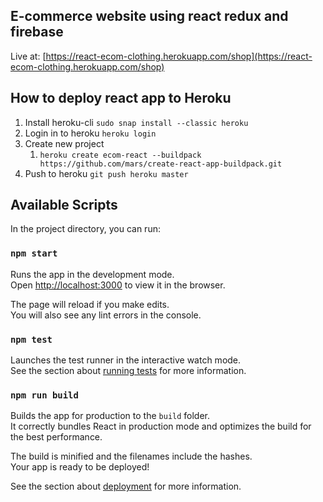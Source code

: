 ## E-commerce website using react redux and firebase
Live at: [https://react-ecom-clothing.herokuapp.com/shop](https://react-ecom-clothing.herokuapp.com/shop)

## How to deploy react app to Heroku

1. Install heroku-cli `sudo snap install --classic heroku`
2. Login in to heroku `heroku login`
3. Create new project 
   1. `heroku create ecom-react --buildpack https://github.com/mars/create-react-app-buildpack.git`
4. Push to heroku `git push heroku master`
## Available Scripts

In the project directory, you can run:

### `npm start`

Runs the app in the development mode.<br />
Open [http://localhost:3000](http://localhost:3000) to view it in the browser.

The page will reload if you make edits.<br />
You will also see any lint errors in the console.

### `npm test`

Launches the test runner in the interactive watch mode.<br />
See the section about [running tests](https://facebook.github.io/create-react-app/docs/running-tests) for more information.

### `npm run build`

Builds the app for production to the `build` folder.<br />
It correctly bundles React in production mode and optimizes the build for the best performance.

The build is minified and the filenames include the hashes.<br />
Your app is ready to be deployed!

See the section about [deployment](https://facebook.github.io/create-react-app/docs/deployment) for more information.

